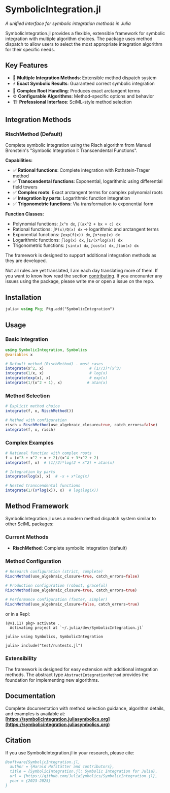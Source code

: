 # SymbolicIntegration.jl

*A unified interface for symbolic integration methods in Julia*

SymbolicIntegration.jl provides a flexible, extensible framework for symbolic integration with multiple algorithm choices. The package uses method dispatch to allow users to select the most appropriate integration algorithm for their specific needs.

## Key Features

- 🎯 **Multiple Integration Methods**: Extensible method dispatch system
- ⚡ **Exact Symbolic Results**: Guaranteed correct symbolic integration  
- 🔢 **Complex Root Handling**: Produces exact arctangent terms
- ⚙️ **Configurable Algorithms**: Method-specific options and behavior
- 🏗️ **Professional Interface**: SciML-style method selection

## Integration Methods

### RischMethod (Default)
Complete symbolic integration using the Risch algorithm from Manuel Bronstein's "Symbolic Integration I: Transcendental Functions".

**Capabilities:**
- ✅ **Rational functions**: Complete integration with Rothstein-Trager method
- ✅ **Transcendental functions**: Exponential, logarithmic using differential field towers
- ✅ **Complex roots**: Exact arctangent terms for complex polynomial roots
- ✅ **Integration by parts**: Logarithmic function integration
- ✅ **Trigonometric functions**: Via transformation to exponential form

**Function Classes:**
- Polynomial functions: `∫x^n dx`, `∫(ax^2 + bx + c) dx`
- Rational functions: `∫P(x)/Q(x) dx` → logarithmic and arctangent terms
- Exponential functions: `∫exp(f(x)) dx`, `∫x*exp(x) dx`
- Logarithmic functions: `∫log(x) dx`, `∫1/(x*log(x)) dx`
- Trigonometric functions: `∫sin(x) dx`, `∫cos(x) dx`, `∫tan(x) dx`

The framework is designed to support additional integration methods as they are developed.

Not all rules are yet translated, I am each day translating more of them. If you want to know how read the section [contributing](#contributing). If you enconunter any issues using the package, please write me or open a issue on the repo.


## Installation
```julia
julia> using Pkg; Pkg.add("SymbolicIntegration")
```

## Usage

### Basic Integration

```julia
using SymbolicIntegration, Symbolics
@variables x

# Default method (RischMethod) - most cases
integrate(x^2, x)                    # (1//3)*(x^3)
integrate(1/x, x)                    # log(x)
integrate(exp(x), x)                 # exp(x)
integrate(1/(x^2 + 1), x)           # atan(x)
```

### Method Selection

```julia
# Explicit method choice
integrate(f, x, RischMethod())

# Method with configuration
risch = RischMethod(use_algebraic_closure=true, catch_errors=false)
integrate(f, x, risch)
```

### Complex Examples

```julia
# Rational function with complex roots
f = (x^3 + x^2 + x + 2)/(x^4 + 3*x^2 + 2)
integrate(f, x)  # (1//2)*log(2 + x^2) + atan(x)

# Integration by parts
integrate(log(x), x)  # -x + x*log(x)

# Nested transcendental functions
integrate(1/(x*log(x)), x)  # log(log(x))
```

## Method Framework

SymbolicIntegration.jl uses a modern method dispatch system similar to other SciML packages:

### Current Methods
- **RischMethod**: Complete symbolic integration (default)

### Method Configuration
```julia
# Research configuration (strict, complete)
RischMethod(use_algebraic_closure=true, catch_errors=false)

# Production configuration (robust, graceful)  
RischMethod(use_algebraic_closure=true, catch_errors=true)

# Performance configuration (faster, simpler)
RischMethod(use_algebraic_closure=false, catch_errors=true)
```
or in a Repl:
```
(@v1.11) pkg> activate .
  Activating project at `~/.julia/dev/SymbolicIntegration.jl`

julia> using Symbolics, SymbolicIntegration

julia> include("test/runtests.jl")

```

### Extensibility
The framework is designed for easy extension with additional integration methods. The abstract type `AbstractIntegrationMethod` provides the foundation for implementing new algorithms.

## Documentation

Complete documentation with method selection guidance, algorithm details, and examples is available at:
**[https://symbolicintegration.juliasymbolics.org](https://symbolicintegration.juliasymbolics.org)**

## Citation

If you use SymbolicIntegration.jl in your research, please cite:

```bibtex
@software{SymbolicIntegration.jl,
  author = {Harald Hofstätter and contributors},
  title = {SymbolicIntegration.jl: Symbolic Integration for Julia},
  url = {https://github.com/JuliaSymbolics/SymbolicIntegration.jl},
  year = {2023-2025}
}
```

